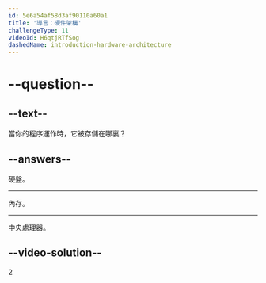 ```yaml
---
id: 5e6a54af58d3af90110a60a1
title: '導言：硬件架構'
challengeType: 11
videoId: H6qtjRTfSog
dashedName: introduction-hardware-architecture
---
```


# --question--

## --text--

當你的程序運作時，它被存儲在哪裏？

## --answers--

硬盤。

---

內存。

---

中央處理器。

## --video-solution--

2

